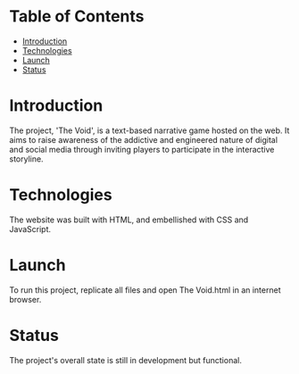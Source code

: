 # Table of Contents
* [Introduction](#introduction)
* [Technologies](#technologies)
* [Launch](#launch)
* [Status](#status)


# Introduction
The project, 'The Void', is a text-based narrative game hosted on the web. It aims to raise awareness of the addictive and engineered nature of digital and social media through inviting players to participate in the interactive storyline.

# Technologies
The website was built with HTML, and embellished with CSS and JavaScript. 

# Launch
To run this project, replicate all files and open The Void.html in an internet browser.

# Status
The project's overall state is still in development but functional.
